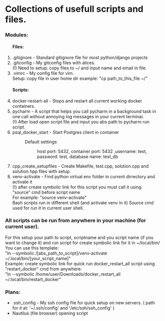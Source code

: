 <h1>Collections of usefull scripts and files.</h1>

<h3>Modules: </h3>
	<ol>
	<h4> Files: </h4>
	<li>
		.gitignore - Standard gitignore file for most python/django projects
	</li>
	<li>
		.gitconfig - My gitconfig files with alices. 
        <div> (!) Need to setup: copy files to ~/ and input name and email in file. </div>
	</li>
	<li>
		<div>.vimrc - My config file for vim.</div>
		<div>Setup: copy file in user home dir example: "cp path_to_this_file ~/" </div>
	</li>
	<h4> Scripts: </h4>
	<li> 
		docker-restart-all - Stops and restart all current working docker containers.
	</li>
	<li> 
		pycharm - A script that helps you call pycharm in a background task in one call without annoying log messages in your current terminal.
        <div>(!) After load open script file and input you abs path to pycharm run script. </div>
	</li>
	<li>
		psql_docker_start - Start Postgres client in container
		<dir>Default settings 
			<dir>host port: 5432, container port: 5432 ,username: test, password: test, database name: test_db</dir>
		</dir>
	</li>
	<li>
		cpp_create_setupfiles - Create Makefile, test.cpp, solution.cpp and solution.hpp files with setup.
	</li>
	<li>
		<div>venv-activate - Find python virtual env folder in current dirrectory and activate it</div>
		<div> (!) after create symbolic link for this script you must call it using "source" cmd before script name 
			<div>For example: "source venv-activate" </div>
		</div>
		<div>Bash scripts run in different shell (and activate venv in it) Source cmd used for run it in current user shell.
	</li>
	</ol>
	<h3> All scripts can be run from anywhere in your machine (for current user).</h3>
	<div>
		For this setup your path to script, scriptname and you script name (if you want to change it)
		and run script for create symbolic link for it in ~/local/bin/ 
		<div>You can use this template:</div>
	</div>
	<div>
		"ln --symbolic /[abs_path_to_script]/venv-activate ~/.local/bin/[your_script_name]"
	</div>
	<div>Example: create symbolic link for quick run docker_restart_all script using "restart_docker" cmd from anywhere: </div> 
		<div>"ln --symbolic /home/user/Downloads/docker_restart_all ~/.local/bin/restart_docker"</div>
		
		
<h3>Plans: </h3>
	<ul>
	<li>
		.ssh_config - My ssh config file for quick setup on new servers.
		( path for it at: '~/.ssh/config'  and '/etc/ssh/ssh_config' )
	</li>
	<li>
		Nautilus (file browser) opening script
	</li>
